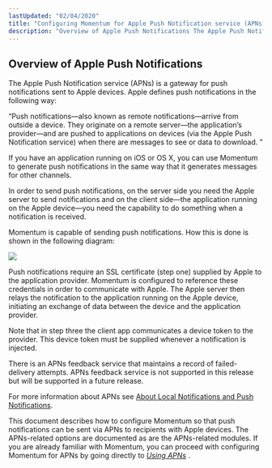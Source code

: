 ```yaml
---
lastUpdated: "02/04/2020"
title: "Configuring Momentum for Apple Push Notification service (APNs)"
description: "Overview of Apple Push Notifications The Apple Push Notification service AP Ns is a gateway for push notifications sent to Apple devices Apple defines push notifications in the following way Push notifications also known as remote notifications arrive from outside a device They originate on a remote server the application’s..."
---
```


## <a name="apns.overview"></a> Overview of Apple Push Notifications

<a name="apns.overview.start"></a> The Apple Push Notification service (APNs) is a gateway for push notifications sent to Apple devices. Apple defines push notifications in the following way:

“Push notifications—also known as remote notifications—arrive from outside a device. They originate on a remote server—the application’s provider—and are pushed to applications on devices (via the Apple Push Notification service) when there are messages to see or data to download. ”

If you have an application running on iOS or OS X, you can use Momentum to generate push notifications in the same way that it generates messages for other channels.

In order to send push notifications, on the server side you need the Apple server to send notifications and on the client side—the application running on the Apple device—you need the capability to do something when a notification is received.

Momentum is capable of sending push notifications. How this is done is shown in the following diagram:

<a name="apns.overview.figure"></a> 


![](images/apple_push.jpg)

Push notifications require an SSL certificate (step one) supplied by Apple to the application provider. Momentum is configured to reference these credentials in order to communicate with Apple. The Apple server then relays the notification to the application running on the Apple device, initiating an exchange of data between the device and the application provider.

Note that in step three the client app communicates a device token to the provider. This device token must be supplied whenever a notification is injected.

There is an APNs feedback service that maintains a record of failed-delivery attempts. APNs feedback service is not supported in this release but will be supported in a future release.

For more information about APNs see [About Local Notifications and Push Notifications](http://developer.apple.com/library/ios/#documentation/NetworkingInternet/Conceptual/RemoteNotificationsPG/Introduction.html).

This document describes how to configure Momentum so that push notifications can be sent via APNs to recipients with Apple devices. The APNs-related options are documented as are the APNs-related modules. If you are already familiar with Momentum, you can proceed with configuring Momentum for APNs by going directly to [*Using APNs*](/momentum/3/3-push/apns-using) .

